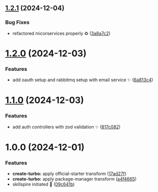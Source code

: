## [1.2.1](https://github.com/s1lent-dev/skillspire/compare/v1.2.0...v1.2.1) (2024-12-04)


### Bug Fixes

* refactored micorservices properly :recycle: ([3a8a7c2](https://github.com/s1lent-dev/skillspire/commit/3a8a7c2a955842f104d07791776a8468cf3cec4b))

# [1.2.0](https://github.com/s1lent-dev/skillspire/compare/v1.1.0...v1.2.0) (2024-12-03)


### Features

* add oauth setup and rabbitmq setup with email service :sparkles: ([6a813c4](https://github.com/s1lent-dev/skillspire/commit/6a813c4949c5f09ab2a15b12ddd8ce1555127701))

# [1.1.0](https://github.com/s1lent-dev/skillspire/compare/v1.0.0...v1.1.0) (2024-12-03)


### Features

* add auth controllers with zod validation :sparkles: ([817c082](https://github.com/s1lent-dev/skillspire/commit/817c0820a85838eb9a84f144c6fb3fd58536a5c3))

# 1.0.0 (2024-12-01)


### Features

* **create-turbo:** apply official-starter transform ([17ad27f](https://github.com/s1lent-dev/skillspire/commit/17ad27f0bdab5e73ed929b1c1da1e3948d9de446))
* **create-turbo:** apply package-manager transform ([a4f4665](https://github.com/s1lent-dev/skillspire/commit/a4f466509746e3b954c67fa2b926ae239809ad8d))
* skillspire initiated :tada: ([09c641b](https://github.com/s1lent-dev/skillspire/commit/09c641b45dd1be76be8d63047e1d08168a5e98d8))
